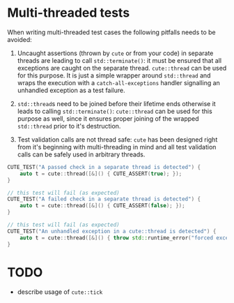 Multi-threaded tests
====================

When writing multi-threaded test cases the following pitfalls needs to be avoided:

1. Uncaught assertions (thrown by `cute` or from your code) in separate threads are leading to call `std::terminate()`: it must be ensured that all exceptions are caught on the separate thread. `cute::thread` can be used for this purpose. It is just a simple wrapper around `std::thread` and wraps the execution with a `catch-all-exceptions` handler signalling an unhandled exception as a test failure.

2. `std::thread`s need to be joined before their lifetime ends otherwise it leads to calling `std::terminate()`: `cute::thread` can be used for this purpose as well, since it ensures proper joining of the wrapped `std::thread` prior to it's destruction.

3. Test validation calls are not thread safe: `cute` has been designed right from it's beginning with multi-threading in mind and all test validation calls can be safely used in arbitrary threads.

```C++
CUTE_TEST("A passed check in a separate thread is detected") {
    auto t = cute::thread([&]() { CUTE_ASSERT(true); });
}

// this test will fail (as expected)
CUTE_TEST("A failed check in a separate thread is detected") {
    auto t = cute::thread([&]() { CUTE_ASSERT(false); });
}

// this test will fail (as expected)
CUTE_TEST("An unhandled exception in a cute::thread is detected") {
    auto t = cute::thread([&]() { throw std::runtime_error("forced exception"); });
}
```


TODO
====

- describe usage of `cute::tick`
